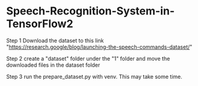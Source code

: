 # Speech-Recognition-System-in-TensorFlow2

Step 1
  Download the dataset to this link "https://research.google/blog/launching-the-speech-commands-dataset/"

Step 2 
  create a "dataset" folder under the "1" folder and move the downloaded files in the dataset folder

Step 3 
  run the prepare_dataset.py with venv. This may take some time.
